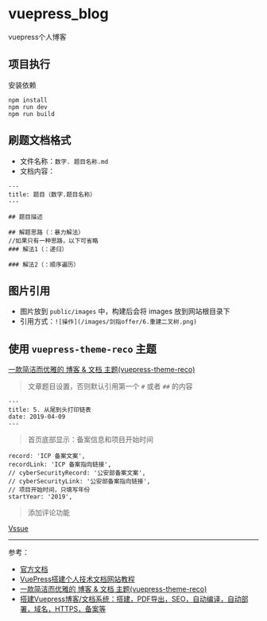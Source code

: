 # vuepress_blog

vuepress个人博客

## 项目执行

安装依赖

```shell
npm install 
npm run dev
npm run build
```

## 刷题文档格式

- 文件名称：`数字. 题目名称.md`
- 文档内容：
```
---
title: 题目（数字.题目名称）
---

## 题目描述

## 解题思路（：暴力解法）
//如果只有一种思路，以下可省略
### 解法1（：递归）

### 解法2（：顺序遍历）
```

## 图片引用

- 图片放到 `public/images` 中，构建后会将 images 放到网站根目录下
- 引用方式：`![操作](/images/剑指offer/6.重建二叉树.png)`

## 使用 `vuepress-theme-reco` 主题

[一款简洁而优雅的 博客 & 文档 主题(vuepress-theme-reco)](https://vuepress-theme-reco.recoluan.com/)


>文章题目设置，否则默认引用第一个 `#` 或者 `##` 的内容
```
---
title: 5. 从尾到头打印链表
date: 2019-04-09
---
```

>首页底部显示：备案信息和项目开始时间

```
record: 'ICP 备案文案',
recordLink: 'ICP 备案指向链接',
// cyberSecurityRecord: '公安部备案文案',
// cyberSecurityLink: '公安部备案指向链接',
// 项目开始时间，只填写年份
startYear: '2019',
```
>添加评论功能

[Vssue](https://vssue.js.org/zh/)


---

参考：

- [官方文档](https://vuepress.vuejs.org/zh/)
- [VuePress搭建个人技术文档网站教程](https://segmentfault.com/a/1190000017055963)
- [一款简洁而优雅的 博客 & 文档 主题(vuepress-theme-reco)](https://vuepress-theme-reco.recoluan.com/)
- [搭建Vuepress博客/文档系统：搭建，PDF导出，SEO，自动编译，自动部署，域名，HTTPS，备案等](https://segmentfault.com/a/1190000020971477)
